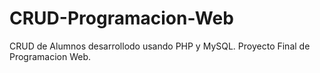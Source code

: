 # CRUD-Programacion-Web
CRUD de Alumnos desarrollodo usando PHP y MySQL. Proyecto Final de Programacion Web.
